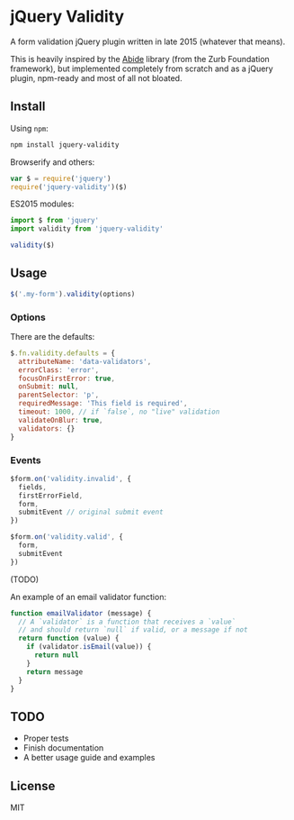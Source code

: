 # jQuery Validity

A form validation jQuery plugin written in late 2015 (whatever that means).

This is heavily inspired by the [Abide](http://foundation.zurb.com/docs/components/abide.html) library (from the Zurb Foundation framework), but implemented completely from scratch and as a jQuery plugin, npm-ready and most of all not bloated.

## Install

Using `npm`:

```bash
npm install jquery-validity
```

Browserify and others:

```js
var $ = require('jquery')
require('jquery-validity')($)
```

ES2015 modules:

```js
import $ from 'jquery'
import validity from 'jquery-validity'

validity($)
```

## Usage

```js
$('.my-form').validity(options)
```

### Options

There are the defaults:

```js
$.fn.validity.defaults = {
  attributeName: 'data-validators',
  errorClass: 'error',
  focusOnFirstError: true,
  onSubmit: null,
  parentSelector: 'p',
  requiredMessage: 'This field is required',
  timeout: 1000, // if `false`, no "live" validation
  validateOnBlur: true,
  validators: {}
}
```

### Events

```js
$form.on('validity.invalid', {
  fields,
  firstErrorField,
  form,
  submitEvent // original submit event
})

$form.on('validity.valid', {
  form,
  submitEvent
})
```

(TODO)

An example of an email validator function:

```js
function emailValidator (message) {
  // A `validator` is a function that receives a `value`
  // and should return `null` if valid, or a message if not
  return function (value) {
    if (validator.isEmail(value)) {
      return null
    }
    return message
  }
}
```

## TODO

- Proper tests
- Finish documentation
- A better usage guide and examples

## License

MIT
